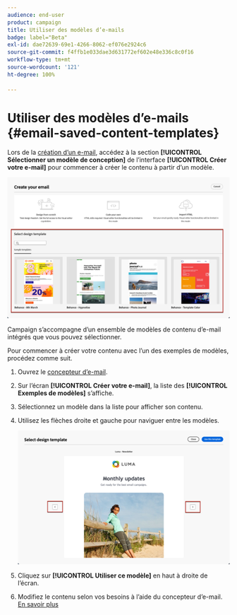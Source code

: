 ```yaml
---
audience: end-user
product: campaign
title: Utiliser des modèles d’e-mails
badge: label="Beta"
exl-id: dae72639-69e1-4266-8062-ef076e2924c6
source-git-commit: f4ffb1e033dae3d631772ef602e48e336c8c0f16
workflow-type: tm+mt
source-wordcount: '121'
ht-degree: 100%

---
```


# Utiliser des modèles d’e-mails {#email-saved-content-templates}

Lors de la [création d’un e-mail](../email/create-email.md), accédez à la section **[!UICONTROL Sélectionner un modèle de conception]** de l’interface **[!UICONTROL Créer votre e-mail]** pour commencer à créer le contenu à partir d’un modèle.

![](assets/email_designer-sample-templates.png)

Campaign s’accompagne d’un ensemble de modèles de contenu d’e-mail intégrés que vous pouvez sélectionner.

Pour commencer à créer votre contenu avec l’un des exemples de modèles, procédez comme suit.

1. Ouvrez le [concepteur d’e-mail](get-started-email-designer.md).

1. Sur l’écran **[!UICONTROL Créer votre e-mail]**, la liste des **[!UICONTROL Exemples de modèles]** s’affiche.

1. Sélectionnez un modèle dans la liste pour afficher son contenu.

1. Utilisez les flèches droite et gauche pour naviguer entre les modèles.

   ![](assets/email_designer-sample-templates-navigate.png)

1. Cliquez sur **[!UICONTROL Utiliser ce modèle]** en haut à droite de l’écran.

1. Modifiez le contenu selon vos besoins à l’aide du concepteur d’e-mail. [En savoir plus](create-email-content.md)
